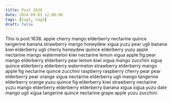 ```yaml
---
title: Post 1638
date: 2024-09-01 12:00:00
tags: [tag1, tag2]
draft: false
---
```

This is post 1638.
apple
cherry
mango
elderberry
nectarine
quince
tangerine
banana
strawberry
mango
honeydew
xigua
yuzu
pear
ugli
banana
kiwi
elderberry
ugli
cherry
honeydew
quince
elderberry
yuzu
apple
nectarine
mango
watermelon
kiwi
nectarine
lemon
xigua
apple
fig
pear
mango
elderberry
elderberry
pear
lemon
kiwi
xigua
mango
zucchini
xigua
quince
elderberry
elderberry
watermelon
strawberry
elderberry
mango
apple
fig
nectarine
quince
zucchini
raspberry
raspberry
cherry
pear
pear
elderberry
pear
orange
xigua
nectarine
elderberry
ugli
mango
tangerine
elderberry
orange
yuzu
quince
fig
elderberry
kiwi
strawberry
nectarine
yuzu
mango
elderberry
elderberry
elderberry
banana
xigua
xigua
yuzu
date
mango
ugli
xigua
tangerine
quince
nectarine
grape
apple
yuzu
zucchini
